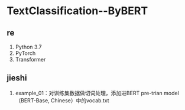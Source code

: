 # TextClassification--ByBERT

## re
1. Python 3.7
2. PyTorch 
3. Transformer 

## jieshi
1. example_01：对训练集数据做切词处理，添加进BERT pre-trian model（<a herf="https://storage.googleapis.com/bert_models/2018_11_03/chinese_L-12_H-768_A-12.zip">BERT-Base, Chinese</a>）中的vocab.txt
